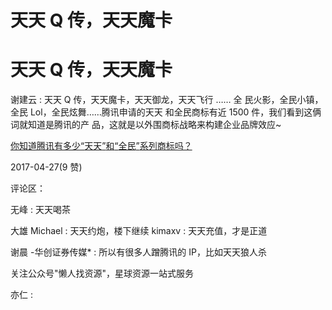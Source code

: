 # 天天 Q 传，天天魔卡

# 天天 Q 传，天天魔卡

谢建云 : 天天 Q 传，天天魔卡，天天御龙，天天飞行 …… 全 民火影，全民小镇，全民 Lol，全民炫舞……腾讯申请的天天 和全民商标有近 1500 件，我们看到这俩词就知道是腾讯的产 品，这就是以外围商标战略来构建企业品牌效应~

[你知道腾讯有多少](https://mp.weixin.qq.com/s/SAkdVyqhbcFZjPoTQ20Xng)[“](https://mp.weixin.qq.com/s/SAkdVyqhbcFZjPoTQ20Xng)[天天](https://mp.weixin.qq.com/s/SAkdVyqhbcFZjPoTQ20Xng)[”](https://mp.weixin.qq.com/s/SAkdVyqhbcFZjPoTQ20Xng)[和](https://mp.weixin.qq.com/s/SAkdVyqhbcFZjPoTQ20Xng)[“](https://mp.weixin.qq.com/s/SAkdVyqhbcFZjPoTQ20Xng)[全民](https://mp.weixin.qq.com/s/SAkdVyqhbcFZjPoTQ20Xng)[”](https://mp.weixin.qq.com/s/SAkdVyqhbcFZjPoTQ20Xng)[系列商标吗？](https://mp.weixin.qq.com/s/SAkdVyqhbcFZjPoTQ20Xng)

2017-04-27(9 赞)

评论区：

无峰 : 天天喝茶

大雄 Michael : 天天约炮，楼下继续 kimaxv : 天天充值，才是正道

谢晨 -华创证券传媒* : 所以有很多人蹭腾讯的 IP，比如天天狼人杀

关注公众号"懒人找资源"，星球资源一站式服务

亦仁 :